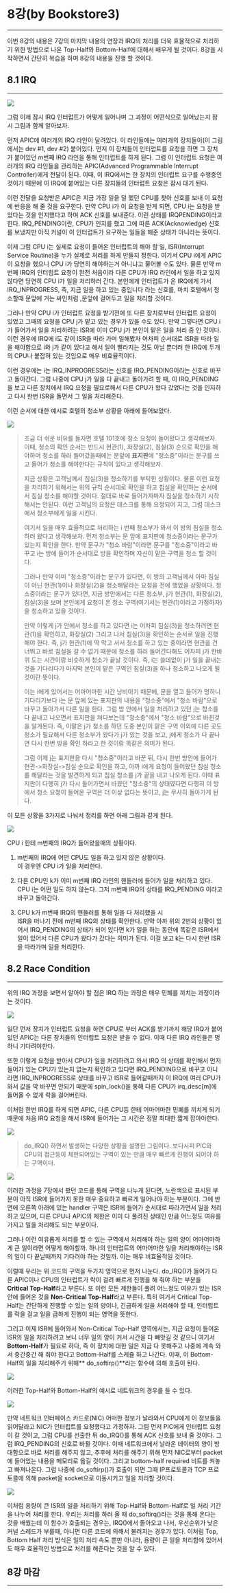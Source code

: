 # 8강\(by Bookstore3\)

---

이번 8강의 내용은 7강의 마지막 내용의 연장과 IRQ의 처리를 더욱 효율적으로 처리하기 위한 방법으로 나온 Top-Half와 Bottom-Half에 대해서 배우게 될 것이다. 8강을 시작하면서 간단히 복습을 하며 8강의 내용을 진행 할 것이다.

## 8.1 IRQ

---

![](/images/lk_0801.png)

그럼 이제 잠시 IRQ 인터럽트가 어떻게 일어나며 그 과정이 어떤식으로 일어났는지 잠시 그림과 함께 알아보자.

먼저 APIC에 여러개의 IRQ 라인이 달려있다. 이 라인들에는 여러개의 장치들이\(이 그림에서는 dev \#1, dev \#2\) 붙어있다. 먼저 이 장치들이 인터럽트를 요청을 하면 그 장치가 붙어있던 m번째 IRQ 라인을 통해 인터럽트를 하게 된다. 그럼 이 인터럽트 요청은 여러개의 IRQ 라인들을 관리하는 APIC\(Advanced Programmable Interrupt Controller\)에게 전달이 된다. 이때, 이 IRQ에서는 한 장치의 인터럽트 요구를 수행중인 것이기 때문에 이 IRQ에 붙어있는 다른 장치들의 인터럽트 요청은 잠시 대기 된다.

이런 전달을 요청받은 APIC은 지금 가장 일을 덜 했던 CPU를 찾아 신호를 보내 이 요청에 반응을 해 줄 것을 요구한다. 만약 CPU i가 이 요청을 받게 되면, CPU i는 요청을 받았다는 것을 인지했다고 하며 ACK 신호를 보내준다. 이런 상태를 IRQPENDING이라고 한다. IRQ\_PENDING이란, CPU가 인지를 했고 그에 따른 ACK\(Acknowledge\) 신호를 보냈지만 아직 커널이 이 인터럽트가 요구하는 일들을 해준 상태가 아니라는 뜻이다.

이제 그럼 CPU i는 실제로 요청이 들어온 인터럽트의 해야 할 일, ISR\(Interrupt Service Routine\)을 누가 실제로 처리를 하게 만들지 정한다. 여기서 CPU i에게 APIC이 요청을 했으니 CPU i가 당연히 해야하는거 아니냐고 물어볼 수도 있다. 물론 만약 m번째 IRQ의 인터럽트 요청이 완전 처음이라 다른 CPU가 IRQ 라인에서 일을 하고 있지 않다면 당연히 CPU i가 일을 처리하러 간다. 본인에게 인터럽트가 온 IRQ에게 가서 IRQ\_INPROGRESS, 즉, 지금 일을 하고 있는 중입니다 라는 신호를, 마치 호텔에서 청소할때 문앞에 거는 싸인처럼 ,문앞에 걸어두고 일을 처리할 것이다.

그러나 만약 CPU i가 인터럽트 요청을 받기전에 또 다른 장치로부터 인터럽트 요청이 있었고 그때의 요청을 CPU j가 맡고 있는 경우가 있을 수도 있다. 만약 그렇다면 CPU i가 들어가서 일을 처리하려는 ISR에 이미 CPU j가 본인이 맡은 일을 처리 중 인 것이다. 이런 경우에 IRQ에 i도 같이 ISR을 따라 가며 일해봤자 어차피 순서대로 ISR을 따라 일을 해야함으로 i와 j가 같이 있다고 해서 일이 빨라지는 것도 아닐 뿐더러 한 IRQ에 두개의 CPU나 붙잡혀 있는 것임으로 매우 비효율적이다.

이런 경우에는 i는 IRQ\_INPROGRESS라는 신호를 IRQ\_PENDING이라는 신호로 바꾸고 돌아간다. 그럼 나중에 CPU j가 일을 다 끝내고 돌아가려 할 때, 이 IRQ\_PENDING을 보고 다른 장치에서 IRQ 요청을 필요로해서 다른 CPU가 왔다 갔었다는 것을 인지하고 다시 한번 ISR을 돌면서 그 일을 처리해준다.

이런 순서에 대한 예시로 호텔의 청소부 상황을 아래에 들어보았다.

![](/assets/lk_0802.png)

> 조금 더 쉬운 비유를 들자면 호텔 101호에 청소 요청이 들어왔다고 생각해보자. 이때, 청소의 확인 순서는 반드시 현관\(1\), 화장실\(2\), 침실\(3\) 순으로 확인을 해야하며 청소를 하러 들어갔을때에는 문앞에 **표지판**에 "청소중"이라는 문구를 쓰고 들어가 청소를 해야한다는 규칙이 있다고 생각해보자.
>
> 지금 상황은 고객님께서 침실\(3\)을 청소하기를 부탁한 상황이다. 물론 이런 요청을 처리하기 위해서는 위의 규칙 순서대로 확인을 하고 침실을 확인하는 순서에서 침실 청소를 해야할 것이다. 절대로 바로 들어가자마자 침실을 청소하기 시작해서는 안된다. 이런 고객님의 요청은 데스크를 통해 요청되어 지고, 그럼 데스크에서 청소부에게 일을 시킨다.
>
> 여기서 일을 매우 효율적으로 처리하는 i 번째 청소부가 와서 이 방의 침실을 청소하러 왔다고 생각해보자. 먼저 청소부는 문 앞에 표지판에 청소중이라는 문구가 있는지 확인을 한다. 만약 문구가 "청소 바람"이라면 문구를 "청소중"이라고 바꾸고 i는 방에 들어가 순서대로 방을 확인하며 자신이 맡은 구역을 청소 할 것이다.
>
> 그러나 만약 이미 "청소중"이라는 문구가 있다면, 이 방의 고객님께서 아마 침실이 아닌 현관\(1\)이나 화장실\(2\)을 청소해달라는 요청을 전에 했었을 상황이다. 청소중이라는 문구가 있다면, 지금 방안에서는 다른 청소부, j가 현관\(1\), 화장실\(2\), 침실\(3\)을 보며 본인에게 요청이 온 청소 구역\(여기서는 현관\(1\)이라고 가정하자\)을 청소하고 있을 것이다.
>
> 만약 이렇게 j가 안에서 청소를 하고 있다면 i는 어차피 침실\(3\)을 청소하려면 현관\(1\)을 확인하고, 화장실\(2\) 그리고 나서 침실\(3\)을 확인하는 순서로 일을 진행해야 한다. 즉, j가 현관\(1\)에 딱 막고 서서 청소를 하고 있는 중이라면 현관을 건너뛰고 바로 침실을 갈 수 없기 때문에 청소를 하러 들어간다해도 어차피 j가 한바퀴 도는 시간이랑 비슷하게 청소가 끝날 것이다. 즉, i는 쓸데없이 j가 일을 끝내는 것을 기다리다가 마지막 본인이 맡은 구역인 침실\(3\)을 하나 청소하고 나오게 될 것이란 뜻이다.
>
> 이는 i에게 있어서는 어마어마한 시간 낭비이기 때문에, 문을 열고 들어가 멍하니 기다리기보다 i는 문 앞에 있는 표지판의 내용을 "청소중"에서 "청소 바람"으로 바꾸고 돌아가서 다른 일을 한다. 그럼 방 안에서 일을 처리하고 있던 j는 청소를 다 끝내고 나오면서 표지판을 쳐다보는데 "청소중"에서 "청소 바람"으로 바뀐것을 알게된다. 즉, 이말은 j가 청소를 하던 도중 본인이 맡은 구역 이외에 다른 곳도 청소가 필요해서 다른 청소부가 왔다가 j가 있는 것을 보고, j에게 청소가 다 끝나면 다시 한번 방을 확인 하라고 한 것이랑 똑같은 의미가 된다.
>
> 그럼 이제 j는 표지판을 다시 "청소중"이라고 바꾼 뒤, 다시 한번 방안에 들어가 현관-&gt;화장실-&gt;침실 순으로 확인을 하고, 아까 i에게 요청이 들어왔던 침실 청소를 해달라는 것을 발견하게 되고 침실 청소를 j가 끝을 내고 나오게 된다. 이때 표지판이 다행히 j가 다시 들어가면서 바꿨던 "청소중"의 상태였다면 다행히 이 방에서 청소 요청이 들어온 구역은 더 이상 없다는 뜻이고, j는 무사히 돌아가게 된다.

이 모든 상황을 3가지로 나눠서 정리를 하면 아래 그림과 같게 된다.

![](/assets/lk_0803.png)

CPU i 한테 m번째의 IRQ가 들어왔을때의 상황이다.

1. m번째의 IRQ에 어떤 CPU도 일을 하고 있지 않은 상황이다.  
   이 경우엔 CPU i가 일을 처리한다.

2. 다른 CPU인 k가 이미 m번째 IRQ 라인의 핸들러에 들어가 일을 처리하고 있다.  
   CPU i는 어떤 일도 하지 않는다. 그저 m번째 IRQ의 상태를 IRQ\_PENDING 이라고 바꾸고 돌아간다.

3. CPU k가 m번째 IRQ의 핸들러를 통해 일을 다 처리했을 시  
   ISR을 떠나기 전에 m번째 IRQ의 상태를 확인한다. 만약 아까 위의 2번의 상황이 있어서 IRQ\_PENDING의 상태가 되어 있다면 k가 일을 하는 동안에 똑같은 ISR에서 일이 있어서 다른 CPU가 왔다가 갔다는 의미가 된다. 이걸 보고 k는 다시 한번 ISR을 따라가며 일을 처리한다.

## 8.2 Race Condition

---

위의 IRQ 과정을 보면서 알아야 할 점은 IRQ 하는 과정은 매우 민폐를 끼치는 과정이라는 것이다.

![](/assets/lk_0804.png)

일단 먼저 장치가 인터럽트 요청을 하면 CPU로 부터 ACK를 받기까지 해당 IRQ가 붙어있던 APIC는 다른 장치들의 인터럽트 요청은 받을 수 없다. 이때 다른 IRQ 라인들은 멍하니 기다려야한다.

또한 이렇게 요청을 받아서 CPU가 일을 처리하려고 와서 IRQ 의 상태를 확인해서 먼저 들어가 있는 CPU가 있는지 없는지 확인하고 있다면 IRQ\_PENDING으로 바꾸고 아니라면 IRQ\_INPROGRESS로 상태를 바꾸고 ISR로 들어갈때까지 이 IRQ에 여러 CPU가 와서 값을 막 바꾸면 안되기 때문에 spin\_lock\(\)을 통해 다른 CPU가 irq\_desc\[m\]에 들어올 수 없게 락을 걸어버린다.

이처럼 한번 IRQ를 하게 되면 APIC, 다른 CPU등 한테 어마어마한 민폐를 끼치게 되기 때문에 처음 IRQ 요청을 해서 ISR에 들어가는 그 시간은 정말 최대한 짧게 잡아야한다.

![](/assets/lk_0805.png)

> do\_IRQ\(\) 하면서 발생하는 다양한 상황을 설명한 그림이다. 보다시피 PIC와 CPU의 접근등이 제한되어있는 구역이 있는 만큼 매우 빠르게 진행이 되어야 하는 구역이다.

![](/assets/lk_0806.png)

이러한 과정을 7장에서 봤던 코드를 통해 구역을 나누게 된다면, 노란색으로 표시된 부분이 아직 ISR에 들어가지 못한 매우 중요하고 빠르게 일어나야 하는 부분이다. 그에 반면에 오른쪽 아래에 있는 handler 구역은 ISR에 들어가 순서대로 따라가면서 일을 처리하고 있으며, 다른 CPU나 APIC의 제한은 이미 다 풀려진 상태인 만큼 어느정도 여유를 가지고 일을 처리해도 되는 부분이다.

그러나 이런 여유롭게 처리를 할 수 있는 구역에서 처리해야 하는 일의 양이 어마어마하게 큰 일이라면 어떻게 해야할까. 하나의 인터럽트의 어마어마한 일을 처리해야하는 ISR의 일이 다 끝날때까지 기다려야 하는 것일까. 이는 매우 비효율적일 것이다.

이럴때 우리는 위 코드의 구역을 두가지 영역으로 먼저 나눈다. do\_IRQ\(\)가 들어가 다른 APIC이나 CPU의 인터럽트가 락이 걸려 빠르게 진행을 해 줘야 하는 부분을 **Critical Top-Half**라고 부른다. 또 이런 모든 제한들이 풀려 어느정도 여유가 있는 ISR안에 들어온 것을 **Non-Critical Top-Half**라고 부른다. 특히 여기서 Critical Top-Half는 간단하게 진행할 수 있는 일의 양이나, 긴급하게 일을 처리해야 할 때, 인터럽트를 락을 걸고 일을 급하게 진행이 되는 영역을 뜻한다.

그리고 이제 ISR에 들어와서 Non-Critical Top-Half 영역에서는, 지금 요청이 들어온 ISR의 일을 처리하려고 보니 너무 일의 양이 커서 시간을 다 빼앗길 것 같으니 여기서 **Bottom-Half**가 필요로 하다, 즉 이 장치에 대한 일은 지금 다 못해주고 나중에 계속 와서 중간중간 해 줘야 한다고 Bottom-Half를 스케쥴 하고 나간다. 이때, 이 Bottom-Half의 일을 처리해주기 위해** do\_softirp\(\)**라는 함수에 의해 호출이 된다.

![](/assets/lk_0807.png)

이러한 Top-Half와 Bottom-Half의 예시로 네트워크의 경우를 들 수 있다.

![](/assets/lk_0808.png)

만약 네트워크 인터페이스 카드로\(NIC\) 어떠한 정보가 날라와서 CPU에게 이 정보들을 읽어달라고 NIC가 인터럽트를 요청했다고 가정하자. 그럼 먼저 PIC에게 인터럽트 요청이 갈 것이고, 그럼 CPU를 선출한 뒤 do\_IRQ\(\)를 통해 ACK 신호를 보내 줄 것이다. 그럼 IRQ\_PENDING의 신호로 바뀔 것이다. 이때 네트워크에서 날라온 데이터의 양이 방대함으로 바로 처리를 해주지 않고, 추후에 처리를 해주기 위해 먼저 NIC로부터 packet에 들어있는 내용을 메모리로 옮길 것이다. 그리고 bottom-half required 비트를 켜놓고 빠져나온다. 그럼 나중에 do\_softirp\(\)가 호출이 되면 그때 IP프로토콜과 TCP 프로토콜에 의해 packet을 socket으로 이동시키고 일을 처리할 것이다.

![](/assets/lk_0809.png)

이처럼 용량이 큰 ISR의 일을 처리하기 위해 Top-Half와 Bottom-Half로 일 처리 기간을 나누어 처리를 한다. 우리는 처리를 하러 올 때 do\_softirq\(\)라는 것을 통해 온다는 것을 배웠는데 이 함수가 호출되는 경우는, IRQ\(\)에서 돌아오고 나서, 우선순위가 낮은 커널 스레드가 부를때, 아니면 다른 코드에 의해서 불러지는 경우가 있다.  이처럼 Top, Bottom Half 처리 방식은 일의 처리 속도 뿐만 아니라, 용량이 큰 일을 처리함에 있어서도 매우 효율적인 방법으로 처리를 해준다는 것을 알 수 있다.

## 8강 마감

---



